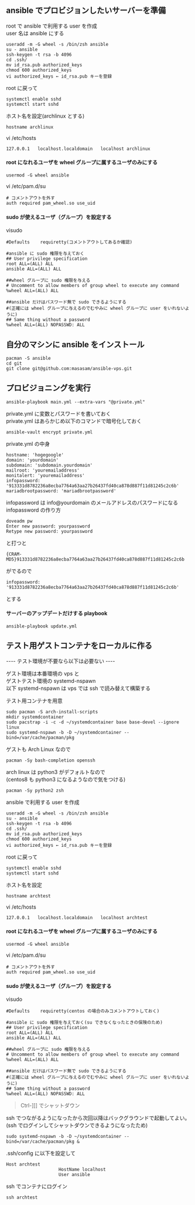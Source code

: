 ## ansible でプロビジョンしたいサーバーを準備

root で ansible で利用する user を作成  
user 名は ansible にする  
	
    useradd -m -G wheel -s /bin/zsh ansible
	su - ansible
	ssh-keygen -t rsa -b 4096
	cd .ssh/
	mv id_rsa.pub authorized_keys
	chmod 600 authorized_keys
	vi authorized_keys ← id_rsa.pub キーを登録

root に戻って  
	
	systemctl enable sshd
	systemctl start sshd

ホスト名を設定(archlinux とする)  

    hostname archlinux

vi /etc/hosts  

    127.0.0.1   localhost.localdomain   localhost archlinux

#### root になれるユーザを wheel グループに属するユーザのみにする

    usermod -G wheel ansible

vi /etc/pam.d/su  

    # コメントアウトを外す
    auth required pam_wheel.so use_uid

#### sudo が使えるユーザ（グループ）を設定する

visudo  

    #Defaults    requiretty(コメントアウトしてあるか確認)

    #ansible に sudo 権限を与えておく
    ## User privilege specification
    root ALL=(ALL) ALL
    ansible ALL=(ALL) ALL

    ##wheel グループに sudo 権限を与える
    # Uncomment to allow members of group wheel to execute any command
    %wheel ALL=(ALL) ALL

    ##ansible だけはパスワード無で sudo できるようにする
    #(正確には wheel グループに与えるのでむやみに wheel グループに user をいれないように)
    ## Same thing without a password
    %wheel ALL=(ALL) NOPASSWD: ALL

## 自分のマシンに ansible をインストール

    pacman -S ansible
	cd git
	git clone git@github.com:masasam/ansible-vps.git

## プロビジョニングを実行

	ansible-playbook main.yml --extra-vars "@private.yml"

private.yml に変数とパスワードを書いておく  
private.yml はあらかじめ以下のコマンドで暗号化しておく  

	ansible-vault encrypt private.yml

private.yml の中身  

	hostname: 'hogegoogle'
	domain: 'yourdomain'
	subdomain: 'subdomain.yourdomain'
	mailroot: 'youremailaddress'
	monitalert: 'youremailaddress'
	infopassword: '913331d8782236a8ecba7764a63aa27b26437fd40ca878d887f11d81245c2c6b'
	mariadbrootpassword: 'mariadbrootpassword'

infopassword は info@yourdomain のメールアドレスのパスワードになる  
infopassword の作り方  

    doveadm pw
	Enter new password: yourpassword
	Retype new password: yourpassword
	
と打つと

	{CRAM-MD5}913331d8782236a8ecba7764a63aa27b26437fd40ca878d887f11d81245c2c6b

がでるので

	infopassword: '913331d8782236a8ecba7764a63aa27b26437fd40ca878d887f11d81245c2c6b'

とする

#### サーバーのアップデートだけする playbook

    ansible-playbook update.yml 

## テスト用ゲストコンテナをローカルに作る

---- テスト環境が不要なら以下は必要ない ----

ゲスト環境は本番環境の vps と  
ゲストテスト環境の systemd-nspawn  
以下 systemd-nspawn は vps では ssh で読み替えて構築する  

テスト用コンテナを用意

	sudo pacman -S arch-install-scripts
	mkdir systemdcontainer
	sudo pacstrap -i -c -d ~/systemdcontainer base base-devel --ignore linux
    sudo systemd-nspawn -b -D ~/systemdcontainer --bind=/var/cache/pacman/pkg

ゲストも Arch Linux なので  

	pacman -Sy bash-completion openssh
	
arch linux は python3 がデフォルトなので  
(centos8 も python3 になるようなので気をつける)  

	pacman -Sy python2 zsh

ansible で利用する user を作成  

    useradd -m -G wheel -s /bin/zsh ansible
	su - ansible
	ssh-keygen -t rsa -b 4096
	cd .ssh/
	mv id_rsa.pub authorized_keys
	chmod 600 authorized_keys
	vi authorized_keys ← id_rsa.pub キーを登録

root に戻って  
	
	systemctl enable sshd
	systemctl start sshd

ホスト名を設定

    hostname archtest

vi /etc/hosts

    127.0.0.1   localhost.localdomain   localhost archtest

#### root になれるユーザを wheel グループに属するユーザのみにする

    usermod -G wheel ansible

vi /etc/pam.d/su  

    # コメントアウトを外す
    auth required pam_wheel.so use_uid

#### sudo が使えるユーザ（グループ）を設定する

visudo  

    #Defaults    requiretty(centos の場合のみコメントアウトしておく)

    #ansible に sudo 権限を与えておく(su できなくなったときの保険のため)
    ## User privilege specification
    root ALL=(ALL) ALL
    ansible ALL=(ALL) ALL

    ##wheel グループに sudo 権限を与える
    # Uncomment to allow members of group wheel to execute any command
    %wheel ALL=(ALL) ALL

    ##ansible だけはパスワード無で sudo できるようにする
    #(正確には wheel グループに与えるのでむやみに wheel グループに user をいれないように)
    ## Same thing without a password
    %wheel ALL=(ALL) NOPASSWD: ALL

>Ctrl-]]]
でシャットダウン

ssh でつながるようになったから次回以降はバックグラウンドで起動してよい。  
(ssh でログインしてシャットダウンできるようになったため)  

    sudo systemd-nspawn -b -D ~/systemdcontainer --bind=/var/cache/pacman/pkg & 

.ssh/config に以下を設定して

	Host archtest
                        HostName localhost
                        User ansible

ssh でコンテナにログイン

	ssh archtest
